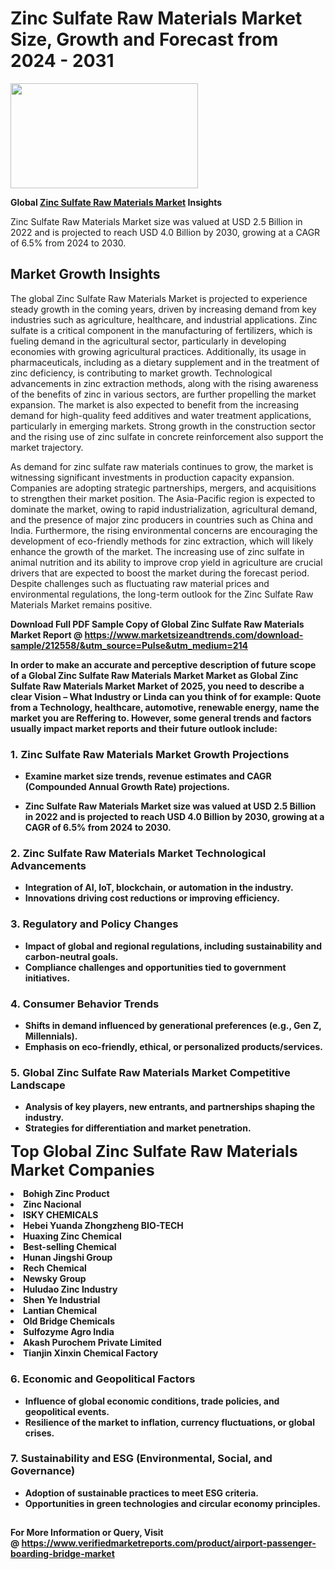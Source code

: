 <H1>Zinc Sulfate Raw Materials Market Size, Growth and Forecast from 2024 - 2031</H1><img class="aligncenter size-medium wp-image-584254" src="https://thirdeyenews.in/wp-content/uploads/2024/09/Global-Market-Research-300x168.jpeg" alt="" width="300" height="168" /><p><strong>Global&nbsp;<a href="https://www.marketsizeandtrends.com/download-sample/212558/&amp;utm_source=Pulse&amp;utm_medium=214">Zinc Sulfate Raw Materials Market</a> Insights</strong></p><p>Zinc Sulfate Raw Materials Market size was valued at USD 2.5 Billion in 2022 and is projected to reach USD 4.0 Billion by 2030, growing at a CAGR of 6.5% from 2024 to 2030.</p><p><h2>Market Growth Insights</h2> <p>The global Zinc Sulfate Raw Materials Market is projected to experience steady growth in the coming years, driven by increasing demand from key industries such as agriculture, healthcare, and industrial applications. Zinc sulfate is a critical component in the manufacturing of fertilizers, which is fueling demand in the agricultural sector, particularly in developing economies with growing agricultural practices. Additionally, its usage in pharmaceuticals, including as a dietary supplement and in the treatment of zinc deficiency, is contributing to market growth. Technological advancements in zinc extraction methods, along with the rising awareness of the benefits of zinc in various sectors, are further propelling the market expansion. The market is also expected to benefit from the increasing demand for high-quality feed additives and water treatment applications, particularly in emerging markets. Strong growth in the construction sector and the rising use of zinc sulfate in concrete reinforcement also support the market trajectory.</p> <p><strong></strong></p> <p>As demand for zinc sulfate raw materials continues to grow, the market is witnessing significant investments in production capacity expansion. Companies are adopting strategic partnerships, mergers, and acquisitions to strengthen their market position. The Asia-Pacific region is expected to dominate the market, owing to rapid industrialization, agricultural demand, and the presence of major zinc producers in countries such as China and India. Furthermore, the rising environmental concerns are encouraging the development of eco-friendly methods for zinc extraction, which will likely enhance the growth of the market. The increasing use of zinc sulfate in animal nutrition and its ability to improve crop yield in agriculture are crucial drivers that are expected to boost the market during the forecast period. Despite challenges such as fluctuating raw material prices and environmental regulations, the long-term outlook for the Zinc Sulfate Raw Materials Market remains positive.</p> <p><strong></p><p><span class=""><strong>Download Full PDF Sample Copy of Global Zinc Sulfate Raw Materials Market Report</strong> @ <a href="https://www.marketsizeandtrends.com/download-sample/212558/&amp;utm_source=Pulse&amp;utm_medium=214" target="_blank">https://www.marketsizeandtrends.com/download-sample/212558/&amp;utm_source=Pulse&amp;utm_medium=214</a></span></p><p>In order to make an accurate and perceptive description of future scope of a Global&nbsp;Zinc Sulfate Raw Materials Market Market as Global&nbsp;Zinc Sulfate Raw Materials Market Market of 2025, you need to describe a clear Vision &ndash; What Industry or Linda can you think of for example: Quote from a Technology, healthcare, automotive, renewable energy, name the market you are Reffering to. However, some general trends and factors usually impact market reports and their future outlook include:</p><h3>1.&nbsp;<strong>Zinc Sulfate Raw Materials Market Growth Projections</strong></h3><ul><li>Examine market size trends, revenue estimates and CAGR (Compounded Annual Growth Rate) projections.</li><li><p>Zinc Sulfate Raw Materials Market size was valued at USD 2.5 Billion in 2022 and is projected to reach USD 4.0 Billion by 2030, growing at a CAGR of 6.5% from 2024 to 2030.</p></li></ul><h3>2.&nbsp;<strong>Zinc Sulfate Raw Materials Market Technological Advancements</strong></h3><ul><li>Integration of AI, IoT, blockchain, or automation in the industry.</li><li>Innovations driving cost reductions or improving efficiency.</li></ul><h3>3.&nbsp;<strong>Regulatory and Policy Changes</strong></h3><ul><li>Impact of global and regional regulations, including sustainability and carbon-neutral goals.</li><li>Compliance challenges and opportunities tied to government initiatives.</li></ul><h3>4.&nbsp;<strong>Consumer Behavior Trends</strong></h3><ul><li>Shifts in demand influenced by generational preferences (e.g., Gen Z, Millennials).</li><li>Emphasis on eco-friendly, ethical, or personalized products/services.</li></ul><h3>5.&nbsp;<strong>Global Zinc Sulfate Raw Materials Market Competitive Landscape</strong></h3><ul><li>Analysis of key players, new entrants, and partnerships shaping the industry.</li><li>Strategies for differentiation and market penetration.</li></ul><p data-pm-slice="1 1 []"><span style="color: inherit; font-family: inherit; font-size: 25px;">Top Global Zinc Sulfate Raw Materials Market Companies</span></p><div class="" data-test-id=""><p><li>Bohigh Zinc Product</li><li> Zinc Nacional</li><li> ISKY CHEMICALS</li><li> Hebei Yuanda Zhongzheng BIO-TECH</li><li> Huaxing Zinc Chemical</li><li> Best-selling Chemical</li><li> Hunan Jingshi Group</li><li> Rech Chemical</li><li> Newsky Group</li><li> Huludao Zinc Industry</li><li> Shen Ye Industrial</li><li> Lantian Chemical</li><li> Old Bridge Chemicals</li><li> Sulfozyme Agro India</li><li> Akash Purochem Private Limited</li><li> Tianjin Xinxin Chemical Factory</li></p></div><h3>6.&nbsp;<strong>Economic and Geopolitical Factors</strong></h3><ul><li>Influence of global economic conditions, trade policies, and geopolitical events.</li><li>Resilience of the market to inflation, currency fluctuations, or global crises.</li></ul><h3>7.&nbsp;<strong>Sustainability and ESG (Environmental, Social, and Governance)</strong></h3><ul><li>Adoption of sustainable practices to meet ESG criteria.</li><li>Opportunities in green technologies and circular economy principles.</li></ul><h2><strong style="font-size: 14px;">For More Information or Query, Visit @&nbsp;</strong><a style="background-color: #ffffff; font-size: 14px;" href="https://www.marketsizeandtrends.com/report/zinc-sulfate-raw-materials-market/" target="_blank">https://www.verifiedmarketreports.com/product/airport-passenger-boarding-bridge-market</a></h2>
